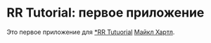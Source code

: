# RR Tutorial: первое приложение

Это первое приложение для 
[*RR Tutuorial](http://railstutorials.org/)
 [Майкл Хартл](http://michelhartll.com/).